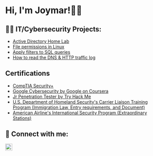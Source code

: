 <h1>Hi, I'm Joymar!🏳️‍🌈 </h1>

<h2>👨‍💻 IT/Cybersecurity Projects:</h2>

- [Active Directory Home Lab](https://github.com/Joymarparedes/ActiveDirectoryLab)
- [File permissions in Linux](https://github.com/Joymarparedes/File-permissions-in-Linux)
- [Apply filters to SQL queries](https://github.com/Joymarparedes/Apply-filters-to-SQL-queries)
- [How to read the DNS & HTTP traffic log](https://github.com/Joymarparedes/How-to-read-the-DNS-HTTP-traffic-log)
<h2>Certifications</h2>

- [CompTIA Security+](https://www.credly.com/badges/a2d3e13c-057b-485a-9db7-e33e1e3b4a79/linked_in_profile)
- [Google Cybersecurity by Google on Coursera](https://www.coursera.org/account/accomplishments/specialization/WH7H5V5R9DN4)
- [Jr Penetration Tester by Try Hack Me](https://tryhackme-certificates.s3-eu-west-1.amazonaws.com/THM-JVXEZDAAHL.png)
- [U.S. Department of Homeland Security's Carrier Liaison Training Program (Immigration Law, Entry requirements, and Document)](https://www.linkedin.com/in/joymar-paredes-8309b4249/details/certifications/1635552595398/single-media-viewer/?profileId=ACoAAD2M1qQBQGn1jw7LUdw5bkZTAnkmcLPwDQs)
- [American Airline's International Security Program (Extraordinary Stations)](https://www.linkedin.com/in/joymar-paredes-8309b4249/details/certifications/1635552591940/single-media-viewer/?profileId=ACoAAD2M1qQBQGn1jw7LUdw5bkZTAnkmcLPwDQs)


<h2> 🤳 Connect with me:</h2>

[<img align="left" alt="JoshMadakor | LinkedIn" width="22px" src="https://cdn.jsdelivr.net/npm/simple-icons@v3/icons/linkedin.svg" />][linkedin]

[linkedin]: https://www.linkedin.com/in/joymarparedes/

<!--
**joshmadakor1/joshmadakor1** is a ✨ _special_ ✨ repository because its `README.md` (this file) appears on your GitHub profile.

Here are some ideas to get you started:

- 🔭 I’m currently working on ...
- 🌱 I’m currently learning ...
- 👯 I’m looking to collaborate on ...
- 🤔 I’m looking for help with ...
- 💬 Ask me about ...
- 📫 How to reach me: ...
- 😄 Pronouns: ...
- ⚡ Fun fact: ...
-->
